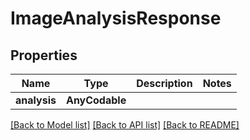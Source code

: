 # ImageAnalysisResponse

## Properties
Name | Type | Description | Notes
------------ | ------------- | ------------- | -------------
**analysis** | **AnyCodable** |  | 

[[Back to Model list]](../README.md#documentation-for-models) [[Back to API list]](../README.md#documentation-for-api-endpoints) [[Back to README]](../README.md)


